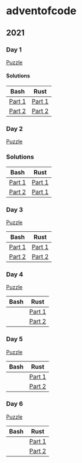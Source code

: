 # adventofcode

## 2021

### Day 1
[Puzzle](2021/Day1/Day1.md)

#### Solutions

| Bash                                   | Rust                                            |
| -------------------------------------- | ----------------------------------------------- |
| [Part 1](2021/Day1/bash/Day1_Part1.sh) | [Part 1](2021/Day1/rust/day1_part1/src/main.rs) |
| [Part 2](2021/Day1/bash/Day1_Part2.sh) | [Part 2](2021/Day1/rust/day1_part2/src/main.rs) |

### Day 2

[Puzzle](2021/Day2/Day2.md)

### Solutions

| Bash                                   | Rust                                            |
| ---------------------------------------| ----------------------------------------------- |
| [Part 1](2021/Day2/bash/Day2_Part1.sh) | [Part 1](2021/Day2/rust/day2_part1/src/main.rs) |
| [Part 2](2021/Day2/bash/Day2_Part2.sh) | [Part 1](2021/Day2/rust/day2_part2/src/main.rs) |

### Day 3

[Puzzle](2021/Day3/Day3.md)

| Bash                                   | Rust                                            |
| -------------------------------------- | ----------------------------------------------- |
| [Part 1](2021/Day3/bash/day3_part1.sh) | [Part 1](2021/Day3/rust/day3_part1/src/main.rs) |
| [Part 2](2021/Day3/bash/day3_part2.sh) | [Part 2](2021/Day3/rust/day3_part1/src/main.rs) |
### Day 4

[Puzzle](2021/Day4/Day4.md)

| Bash                                   | Rust                                            |
| ---------------------------------------| ----------------------------------------------- |
|  | [Part 1](2021/Day4/rust/day4_part1/src/main.rs) |
|  | [Part 2](2021/Day4/rust/day4_part1/src/main.rs) |

### Day 5

[Puzzle](2021/Day5/Day5.md)

| Bash                                        | Rust                                            |
| ------------------------------------------- | ----------------------------------------------- |
|      | [Part 1](2021/Day5/rust/day5_part1/src/main.rs) |
|      | [Part 2](2021/Day5/rust/day5_part1/src/main.rs) |

### Day 6

[Puzzle](2021/Day/Day.md)

| Bash                                        | Rust                                            |
| ------------------------------------------- | ----------------------------------------------- |
|       | [Part 1](2021/Day6/rust/day_part1/src/main.rs) |
|       | [Part 2](2021/Day6/rust/day_part1/src/main.rs) |
